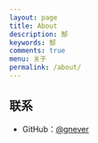 ```yaml
---
layout: page
title: About
description: 郜
keywords: 郜
comments: true
menu: 关于
permalink: /about/
---
```


## 联系

* GitHub：[@gnever](https://github.com/gnever)
